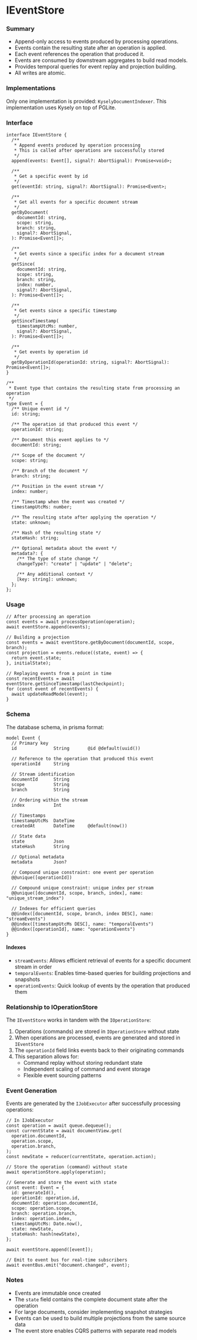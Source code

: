 # IEventStore

### Summary

- Append-only access to events produced by processing operations.
- Events contain the resulting state after an operation is applied.
- Each event references the operation that produced it.
- Events are consumed by downstream aggregates to build read models.
- Provides temporal queries for event replay and projection building.
- All writes are atomic.

### Implementations

Only one implementation is provided: `KyselyDocumentIndexer`. This implementation uses Kysely on top of PGLite.

### Interface

```tsx
interface IEventStore {
  /**
   * Append events produced by operation processing
   * This is called after operations are successfully stored
   */
  append(events: Event[], signal?: AbortSignal): Promise<void>;

  /**
   * Get a specific event by id
   */
  get(eventId: string, signal?: AbortSignal): Promise<Event>;

  /**
   * Get all events for a specific document stream
   */
  getByDocument(
    documentId: string,
    scope: string,
    branch: string,
    signal?: AbortSignal,
  ): Promise<Event[]>;

  /**
   * Get events since a specific index for a document stream
   */
  getSince(
    documentId: string,
    scope: string,
    branch: string,
    index: number,
    signal?: AbortSignal,
  ): Promise<Event[]>;

  /**
   * Get events since a specific timestamp
   */
  getSinceTimestamp(
    timestampUtcMs: number,
    signal?: AbortSignal,
  ): Promise<Event[]>;

  /**
   * Get events by operation id
   */
  getByOperationId(operationId: string, signal?: AbortSignal): Promise<Event[]>;
}

/**
 * Event type that contains the resulting state from processing an operation
 */
type Event = {
  /** Unique event id */
  id: string;

  /** The operation id that produced this event */
  operationId: string;

  /** Document this event applies to */
  documentId: string;

  /** Scope of the document */
  scope: string;

  /** Branch of the document */
  branch: string;

  /** Position in the event stream */
  index: number;

  /** Timestamp when the event was created */
  timestampUtcMs: number;

  /** The resulting state after applying the operation */
  state: unknown;

  /** Hash of the resulting state */
  stateHash: string;

  /** Optional metadata about the event */
  metadata?: {
    /** The type of state change */
    changeType?: "create" | "update" | "delete";

    /** Any additional context */
    [key: string]: unknown;
  };
};
```

### Usage

```tsx
// After processing an operation
const events = await processOperation(operation);
await eventStore.append(events);

// Building a projection
const events = await eventStore.getByDocument(documentId, scope, branch);
const projection = events.reduce((state, event) => {
  return event.state;
}, initialState);

// Replaying events from a point in time
const recentEvents = await eventStore.getSinceTimestamp(lastCheckpoint);
for (const event of recentEvents) {
  await updateReadModel(event);
}
```

### Schema

The database schema, in prisma format:

```prisma
model Event {
  // Primary key
  id              String       @id @default(uuid())

  // Reference to the operation that produced this event
  operationId     String

  // Stream identification
  documentId      String
  scope           String
  branch          String

  // Ordering within the stream
  index           Int

  // Timestamps
  timestampUtcMs  DateTime
  createdAt       DateTime     @default(now())

  // State data
  state           Json
  stateHash       String

  // Optional metadata
  metadata        Json?

  // Compound unique constraint: one event per operation
  @@unique([operationId])

  // Compound unique constraint: unique index per stream
  @@unique([documentId, scope, branch, index], name: "unique_stream_index")

  // Indexes for efficient queries
  @@index([documentId, scope, branch, index DESC], name: "streamEvents")
  @@index([timestampUtcMs DESC], name: "temporalEvents")
  @@index([operationId], name: "operationEvents")
}
```

#### Indexes

- `streamEvents`: Allows efficient retrieval of events for a specific document stream in order
- `temporalEvents`: Enables time-based queries for building projections and snapshots
- `operationEvents`: Quick lookup of events by the operation that produced them

### Relationship to IOperationStore

The `IEventStore` works in tandem with the `IOperationStore`:

1. Operations (commands) are stored in `IOperationStore` without state
2. When operations are processed, events are generated and stored in `IEventStore`
3. The `operationId` field links events back to their originating commands
4. This separation allows for:
   - Command replay without storing redundant state
   - Independent scaling of command and event storage
   - Flexible event sourcing patterns

### Event Generation

Events are generated by the `IJobExecutor` after successfully processing operations:

```tsx
// In IJobExecutor
const operation = await queue.dequeue();
const currentState = await documentView.get(
  operation.documentId,
  operation.scope,
  operation.branch,
);
const newState = reducer(currentState, operation.action);

// Store the operation (command) without state
await operationStore.apply(operation);

// Generate and store the event with state
const event: Event = {
  id: generateId(),
  operationId: operation.id,
  documentId: operation.documentId,
  scope: operation.scope,
  branch: operation.branch,
  index: operation.index,
  timestampUtcMs: Date.now(),
  state: newState,
  stateHash: hash(newState),
};

await eventStore.append([event]);

// Emit to event bus for real-time subscribers
await eventBus.emit("document.changed", event);
```

### Notes

- Events are immutable once created
- The `state` field contains the complete document state after the operation
- For large documents, consider implementing snapshot strategies
- Events can be used to build multiple projections from the same source data
- The event store enables CQRS patterns with separate read models
